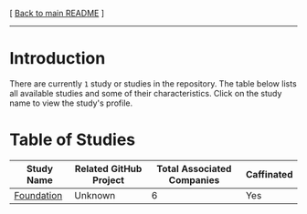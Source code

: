 [ [Back to main README](../README.md) ]

---

# Introduction
There are currently `1` study or studies in the repository. The table below lists all available studies and some of their characteristics. Click on the study name to view the study's profile.
# Table of Studies
 | Study Name | Related GitHub Project | Total Associated Companies | Caffinated | 
 |  ---  |  ---  |  ---  |  ---  | 
 |  [Foundation](./Foundation.md)  | Unknown | 6 | Yes | 
